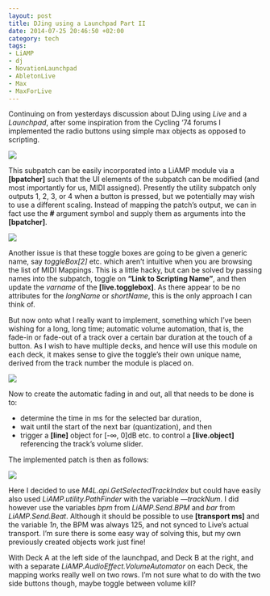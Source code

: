 ```yaml
---
layout: post
title: DJing using a Launchpad Part II
date: 2014-07-25 20:46:50 +02:00
category: tech
tags:
- LiAMP
- dj
- NovationLaunchpad
- AbletonLive
- Max
- MaxForLive
---
```

Continuing on from yesterdays discussion about DJing using *Live* and a *Launchpad*, after some inspiration from the Cycling ‘74 forums I implemented the radio buttons using simple max objects as opposed to scripting.

![]({{site.baseurl}}/assets/images/posts/2014/14-07-25/01.png)

This subpatch can be easily incorporated into a LiAMP module via a **[bpatcher]** such that the UI elements of the subpatch can be modified (and most importantly for us, MIDI assigned). Presently the utility subpatch only outputs 1, 2, 3, or 4 when a button is pressed, but we potentially may wish to use a different scaling. Instead of mapping the patch’s output, we can in fact use the **#** argument symbol and supply them as arguments into the **[bpatcher]**.

![]({{site.baseurl}}/assets/images/posts/2014/14-07-25/02.png)

Another issue is that these toggle boxes are going to be given a generic name, say *toggleBox[2]* etc. which aren’t intuitive when you are browsing the list of MIDI Mappings. This is a little hacky, but can be solved by passing names into the subpatch, toggle on **“Link to Scripting Name”**, and then update the *varname* of the **[live.togglebox]**. As there appear to be no attributes for the *longName* or *shortName*, this is the only approach I can think of.

But now onto what I really want to implement, something which I’ve been wishing for a long, long time; automatic volume automation, that is, the fade-in or fade-out of a track over a certain bar duration at the touch of a button. As I wish to have multiple decks, and hence will use this module on each deck, it makes sense to give the toggle’s their own unique name, derived from the track number the module is placed on.

![]({{site.baseurl}}/assets/images/posts/2014/14-07-25/03.png)

Now to create the automatic fading in and out, all that needs to be done is to:
- determine the time in ms for the selected bar duration,
- wait until the start of the next bar (quantization), and then
- trigger a **[line]** object for [-∞, 0]dB etc. to control a **[live.object]** referencing the track’s volume slider.

The implemented patch is then as follows:

![]({{site.baseurl}}/assets/images/posts/2014/14-07-25/04.png)

Here I decided to use *M4L.api.GetSelectedTrackIndex* but could have easily also used *LiAMP.utility.PathFinder* with the variable *—trackNum*. I did however use the variables *bpm* from *LiAMP.Send.BPM* and *bar* from *LiAMP.Send.Beat*. Although it should be possible to use **[transport ms]** and the variable *1n*, the BPM was always 125, and not synced to Live’s actual transport. I’m sure there is some easy way of solving this, but my own previously created objects work just fine!

With Deck A at the left side of the launchpad, and Deck B at the right, and with a separate *LiAMP.AudioEffect.VolumeAutomator* on each Deck, the mapping works really well on two rows. I’m not sure what to do with the two side buttons though, maybe toggle between volume kill?
